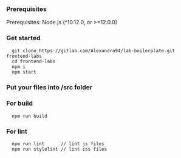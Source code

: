 ### Prerequisites

Prerequisites: Node.js (^10.12.0, or >=12.0.0) 

### Get started
```
  git clone https://gitlab.com/Alexandra94/lab-boilerplate.git frontend-labs
  cd frontend-labs
  npm i
  npm start
```

### Put your files into /src folder

### For build

```
  npm run build
```

### For lint

```
  npm run lint      // lint js files
  npm run stylelint // lint css files
```

